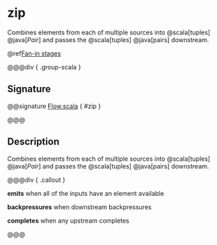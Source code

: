# zip

Combines elements from each of multiple sources into @scala[tuples] @java[*Pair*] and passes the @scala[tuples] @java[pairs] downstream.

@ref[Fan-in stages](../index.md#fan-in-stages)

@@@div { .group-scala }

## Signature

@@signature [Flow.scala]($akka$/akka-stream/src/main/scala/akka/stream/scaladsl/Flow.scala) { #zip }

@@@

## Description

Combines elements from each of multiple sources into @scala[tuples] @java[*Pair*] and passes the @scala[tuples] @java[pairs] downstream.


@@@div { .callout }

**emits** when all of the inputs have an element available

**backpressures** when downstream backpressures

**completes** when any upstream completes

@@@

